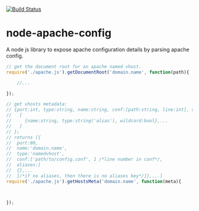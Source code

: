 [![Build Status](https://travis-ci.org/nickolanack/node-apache-config.svg?branch=master)](https://travis-ci.org/nickolanack/node-apache-config)
# node-apache-config
A node js library to expose apache configuration details by parsing apache config. 

```javascript
// get the document root for an apache named vhost.
require('./apache.js').getDocumentRoot('domain.name', function(path){

	//... 

});
```

```javascript
// get vhosts metadata: 
// {port:int, type:string, name:string, conf:[path:string, line:int], aliases:
//   [
//     {name:string, type:string('alias'), wildcard:bool},...
//   ]
// };
// returns [{
//  port:80, 
//  name:'domain.name', 
//  type:'namedvhost', 
//  conf:['path/to/config.conf', 1 /*line number in conf*/, 
//  aliases:[
//  {},...
//  ]/*if no aliases, then there is no aliases key*/]},...]
require('./apache.js').getHostsMeta('domain.name', function(meta){



});
```
